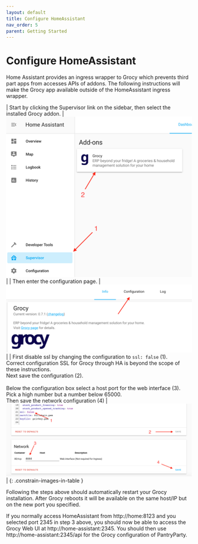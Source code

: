 ```yaml
---
layout: default
title: Configure HomeAssistant
nav_order: 5
parent: Getting Started
---
```


# Configure HomeAssistant

Home Assistant provides an ingress wrapper to Grocy which prevents third part apps
from accesses APIs of addons. The following instructions will make the Grocy app
available outside of the HomeAssistant ingress wrapper.


| Start by clicking the Supervisor link on the sidebar, then select the installed Grocy addon. | ![Step1](./assets/hass_step1.png)  |
| Then enter the configuration page. | ![Step2](./assets/hass_step2.png)  |
| First disable ssl by changing the configuration to `ssl: false` (1).<br> Correct configuration SSL for Grocy through HA is beyond the scope of these instructions. <br>Next save the configuration (2). <br><br>Below the configuration box select a host port for the web interface (3). Pick a high number but a number below 65000. <br>Then save the network configuration (4) | ![Step3](./assets/hass_step3.png)  |
{: .constrain-images-in-table }

Following the steps above should automatically restart your Grocy installation.
After Grocy reboots it will be available on the same host/IP but on the new port you
specified.

If you normally access HomeAssistant from http://home:8123 and you
selected port 2345 in step 3 above, you should now be able to access the Grocy
Web UI at http://home-assistant:2345. You should then use http://home-assistant:2345/api
for the Grocy configuration of PantryParty.
